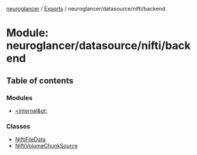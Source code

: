 [neuroglancer](../README.md) / [Exports](../modules.md) / neuroglancer/datasource/nifti/backend

# Module: neuroglancer/datasource/nifti/backend

## Table of contents

### Modules

- [&lt;internal\&gt;](neuroglancer_datasource_nifti_backend._internal_.md)

### Classes

- [NiftiFileData](../classes/neuroglancer_datasource_nifti_backend.NiftiFileData.md)
- [NiftiVolumeChunkSource](../classes/neuroglancer_datasource_nifti_backend.NiftiVolumeChunkSource.md)
